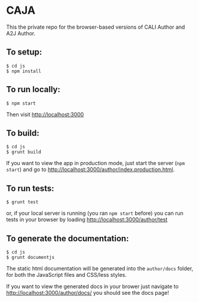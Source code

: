CAJA
====

This the private repo for the browser-based versions of CALI Author and A2J Author.

## To setup:

```
$ cd js
$ npm install
```

## To run locally:

```
$ npm start
```

Then visit [http://localhost:3000](http://localhost:3000)

## To build:

```
$ cd js
$ grunt build
```

If you want to view the app in production mode, just start the server (`npm start`)
and go to [http://localhost:3000/author/index.production.html](http://localhost:3000/author/index.production.html).

## To run tests:

```
$ grunt test
```

or, if your local server is running (you ran `npm start` before) you can run tests in your browser
by loading [http://localhost:3000/author/test](http://localhost:3000/author/test)

## To generate the documentation:

```
$ cd js
$ grunt documentjs
```

The static html documentation will be generated into the `author/docs` folder, for
both the JavaScript files and CSS/less styles.

If you want to view the generated docs in your brower just navigate to
[http://localhost:3000/author/docs/](http://localhost:3000/author/docs/)
you should see the docs page!

